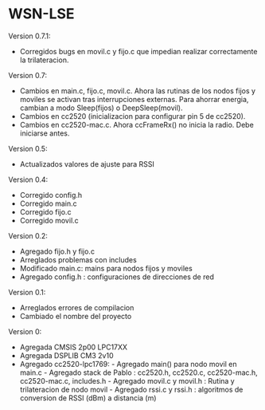 WSN-LSE
=======
Version 0.7.1:
- Corregidos bugs en movil.c y fijo.c que impedian realizar correctamente la trilateracion.

Version 0.7:
- Cambios en main.c, fijo.c, movil.c. Ahora las rutinas de los nodos fijos y moviles se activan tras interrupciones externas. Para ahorrar energia, cambian a modo Sleep(fijos) o DeepSleep(movil).
- Cambios en cc2520 (inicializacion para configurar pin 5 de cc2520).
- Cambios en cc2520-mac.c. Ahora ccFrameRx() no inicia la radio. Debe iniciarse antes.

Version 0.5:
- Actualizados valores de ajuste para RSSI

Version 0.4:
- Corregido config.h
- Corregido main.c 
- Corregido fijo.c
- Corregido movil.c

Version 0.2:
- Agregado fijo.h y fijo.c
- Arreglados problemas con includes
- Modificado main.c: mains para nodos fijos y moviles
- Agregado config.h : configuraciones de direcciones de red

Version 0.1:
- Arreglados errores de compilacion
- Cambiado el nombre del proyecto

Version 0:
- Agregada CMSIS 2p00 LPC17XX
- Agregada DSPLIB CM3 2v10
- Agregado cc2520-lpc1769:
      - Agregado main() para nodo movil en main.c
      - Agregado stack de Pablo : cc2520.h, cc2520.c, cc2520-mac.h, cc2520-mac.c, includes.h
      - Agregado movil.c y movil.h : Rutina y trilateracion de nodo movil
      - Agregado rssi.c y rssi.h : algoritmos de conversion de RSSI (dBm) a distancia (m)

